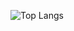 ![Top Langs](https://github-readme-stats-git-masterrstaa-rickstaa.vercel.app/api/top-langs/?username=Hespadas&layout=compact&bg_color=000&border_color=30A3DC&title_color=E94D5F&text_color=FFF)
